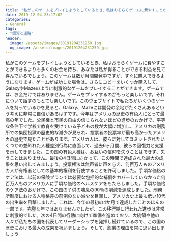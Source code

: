 ```yaml
---
title: "私がこのゲームをプレイしようとしているとき、私はおそらくゲームに費やすことができるよりも多くのお金を持ち、あなたは私が得ることができる利益を見て喜んでいるでしょう。"
date: 2019-12-04 23:17:02
categories:
- General
tags:
- "銀河と迷路"
header:
  image: /assets/images/20191204231259.jpg
  og_image: /assets/images/20191204231259.jpg
---
```


私がこのゲームをプレイしようとしているとき、私はおそらくゲームに費やすことができるよりも多くのお金を持ち、あなたは私が得ることができる利益を見て喜んでいるでしょう。このゲームは数か月間開発中ですが、すぐに購入できるようになります。ゲームが成功した場合は、さらにコピーをいくつか購入して、GalaxyやMazeのように刺激的なゲームをプレイすることができます。ゲームでは、お金だけではありません。ゲームをプレイするのがもっと楽しいです。それについて話すのもとても楽しいです。このウェブサイトで私たちがいくつのゲームを持っているかを見ると、Galaxy、Mazeには開発の余地がたくさんあるという考えに非常に自信があるはずです。今年はアメリカの歴史の有色人にとって最高の年でした。公民権と市民の自由の信じられないほどの進歩のおかげで、平等な条件下で学校で教育を受けている子どもの数が大幅に増加し、アメリカの刑務所での集団投獄の歴史的な減少が見られ、投票者の投票率が最も高かったアメリカの歴史で見たことがあります。アメリカ人は、彼らに対してコミットされたいくつかの並外れた人種差別行為に直面して、過去6ヶ月間、彼らの回復力と支援を示してきました。この国の有色人種は、お互いの信仰を失うことはできず、失うことはありません。最後の4日間に向かって、この時間で達成された最大の成果を思い出してみましょう。投票権法は無声者に声を与え、何百万人ものアメリカ人が有権者としての基本的権利を行使することを許可しました。手頃な価格のケア法は、以前の保険プランでは必要な包括的な補償をカバーしていなかった何百万人ものアメリカ人に手頃な価格のヘルスケアをもたらしました。手頃な価格のケア法のおかげで、この国の子供の喘息の90％の削減を達成しました。刑務所制度における人種格差の前例のない減少を目撃し、アメリカ史上最も低い10代の出生率を目撃しました。これは、今年の最初の4か月で達成したことのほんの一部です。完璧な年ではありませんでしたが、この移行期に行われた進歩は非常に刺激的でした。次の4日間の行動に向けて準備を進めており、大統領や他の人々が私たちの国を代表してリーダーシップを発揮し続けているので、この国の歴史における最大の成果を祝いましょう。そして、創業の理由を常に思い出しましょう
